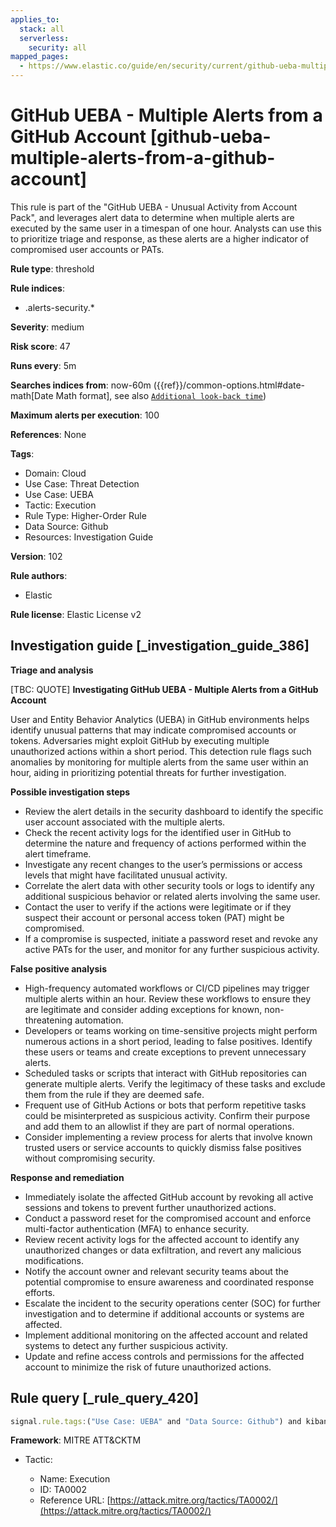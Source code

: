 ```yaml
---
applies_to:
  stack: all
  serverless:
    security: all
mapped_pages:
  - https://www.elastic.co/guide/en/security/current/github-ueba-multiple-alerts-from-a-github-account.html
---
```


# GitHub UEBA - Multiple Alerts from a GitHub Account [github-ueba-multiple-alerts-from-a-github-account]

This rule is part of the "GitHub UEBA - Unusual Activity from Account Pack", and leverages alert data to determine when multiple alerts are executed by the same user in a timespan of one hour. Analysts can use this to prioritize triage and response, as these alerts are a higher indicator of compromised user accounts or PATs.

**Rule type**: threshold

**Rule indices**:

* .alerts-security.*

**Severity**: medium

**Risk score**: 47

**Runs every**: 5m

**Searches indices from**: now-60m ({{ref}}/common-options.html#date-math[Date Math format], see also [`Additional look-back time`](docs-content://solutions/security/detect-and-alert/create-detection-rule.md#rule-schedule))

**Maximum alerts per execution**: 100

**References**: None

**Tags**:

* Domain: Cloud
* Use Case: Threat Detection
* Use Case: UEBA
* Tactic: Execution
* Rule Type: Higher-Order Rule
* Data Source: Github
* Resources: Investigation Guide

**Version**: 102

**Rule authors**:

* Elastic

**Rule license**: Elastic License v2

## Investigation guide [_investigation_guide_386]

**Triage and analysis**

[TBC: QUOTE]
**Investigating GitHub UEBA - Multiple Alerts from a GitHub Account**

User and Entity Behavior Analytics (UEBA) in GitHub environments helps identify unusual patterns that may indicate compromised accounts or tokens. Adversaries might exploit GitHub by executing multiple unauthorized actions within a short period. This detection rule flags such anomalies by monitoring for multiple alerts from the same user within an hour, aiding in prioritizing potential threats for further investigation.

**Possible investigation steps**

* Review the alert details in the security dashboard to identify the specific user account associated with the multiple alerts.
* Check the recent activity logs for the identified user in GitHub to determine the nature and frequency of actions performed within the alert timeframe.
* Investigate any recent changes to the user’s permissions or access levels that might have facilitated unusual activity.
* Correlate the alert data with other security tools or logs to identify any additional suspicious behavior or related alerts involving the same user.
* Contact the user to verify if the actions were legitimate or if they suspect their account or personal access token (PAT) might be compromised.
* If a compromise is suspected, initiate a password reset and revoke any active PATs for the user, and monitor for any further suspicious activity.

**False positive analysis**

* High-frequency automated workflows or CI/CD pipelines may trigger multiple alerts within an hour. Review these workflows to ensure they are legitimate and consider adding exceptions for known, non-threatening automation.
* Developers or teams working on time-sensitive projects might perform numerous actions in a short period, leading to false positives. Identify these users or teams and create exceptions to prevent unnecessary alerts.
* Scheduled tasks or scripts that interact with GitHub repositories can generate multiple alerts. Verify the legitimacy of these tasks and exclude them from the rule if they are deemed safe.
* Frequent use of GitHub Actions or bots that perform repetitive tasks could be misinterpreted as suspicious activity. Confirm their purpose and add them to an allowlist if they are part of normal operations.
* Consider implementing a review process for alerts that involve known trusted users or service accounts to quickly dismiss false positives without compromising security.

**Response and remediation**

* Immediately isolate the affected GitHub account by revoking all active sessions and tokens to prevent further unauthorized actions.
* Conduct a password reset for the compromised account and enforce multi-factor authentication (MFA) to enhance security.
* Review recent activity logs for the affected account to identify any unauthorized changes or data exfiltration, and revert any malicious modifications.
* Notify the account owner and relevant security teams about the potential compromise to ensure awareness and coordinated response efforts.
* Escalate the incident to the security operations center (SOC) for further investigation and to determine if additional accounts or systems are affected.
* Implement additional monitoring on the affected account and related systems to detect any further suspicious activity.
* Update and refine access controls and permissions for the affected account to minimize the risk of future unauthorized actions.


## Rule query [_rule_query_420]

```js
signal.rule.tags:("Use Case: UEBA" and "Data Source: Github") and kibana.alert.workflow_status:"open"
```

**Framework**: MITRE ATT&CKTM

* Tactic:

    * Name: Execution
    * ID: TA0002
    * Reference URL: [https://attack.mitre.org/tactics/TA0002/](https://attack.mitre.org/tactics/TA0002/)



